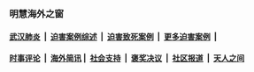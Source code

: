 
### 明慧海外之窗

####  [武汉肺炎](indexes/365.md?t=07120000) &nbsp;|&nbsp;  [迫害案例综述](indexes/328.md?t=07120000) &nbsp;|&nbsp; [迫害致死案例](indexes/277.md?t=07120000)  &nbsp;|&nbsp; [更多迫害案例](indexes/81.md?t=07120000)  &nbsp;|&nbsp; 
####  [时事评论](indexes/19.md?t=07120000) &nbsp;|&nbsp; [海外简讯](indexes/245.md?t=07120000)&nbsp;|&nbsp;  [社会支持](indexes/140.md?t=07120000) &nbsp;|&nbsp; [褒奖决议](indexes/282.md?t=07120000) &nbsp;|&nbsp; [社区报道](indexes/91.md?t=07120000)  &nbsp;|&nbsp; [天人之间](indexes/78.md?t=07120000) 

